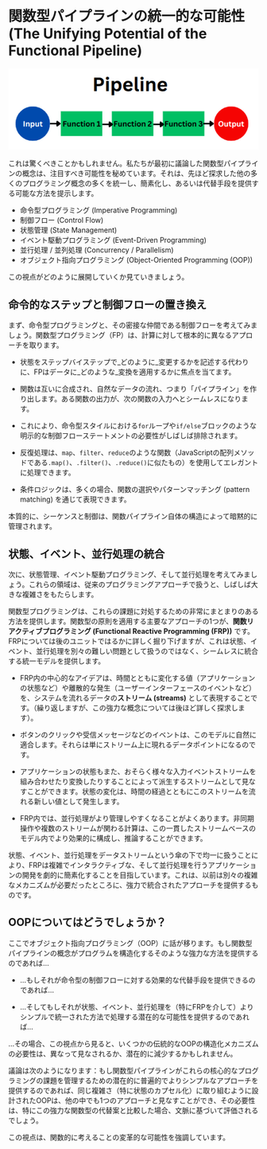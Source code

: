 # 関数型パイプラインの統一的な可能性 (The Unifying Potential of the Functional Pipeline)

![Pipeline image](https://raw.githubusercontent.com/ken-okabe/web-images5/main/img_1744449185892.png)

これは驚くべきことかもしれません。私たちが最初に議論した関数型パイプラインの概念は、注目すべき可能性を秘めています。それは、先ほど探求した他の多くのプログラミング概念の多くを統一し、簡素化し、あるいは代替手段を提供する可能な方法を提示します。

- 命令型プログラミング (Imperative Programming)
- 制御フロー (Control Flow)
- 状態管理 (State Management)
- イベント駆動プログラミング (Event-Driven Programming)
- 並行処理 / 並列処理 (Concurrency / Parallelism)
- オブジェクト指向プログラミング (Object-Oriented Programming (OOP))

この視点がどのように展開していくか見ていきましょう。

## 命令的なステップと制御フローの置き換え

まず、命令型プログラミングと、その密接な仲間である制御フローを考えてみましょう。関数型プログラミング（FP）は、計算に対して根本的に異なるアプローチを取ります。

-   状態をステップバイステップで_どのように_変更するかを記述する代わりに、FPはデータに_どのような_変換を適用するかに焦点を当てます。
    
-   関数は互いに合成され、自然なデータの流れ、つまり「パイプライン」を作り出します。ある関数の出力が、次の関数の入力へとシームレスになります。
    
-   これにより、命令型スタイルにおける`for`ループや`if/else`ブロックのような明示的な制御フローステートメントの必要性がしばしば排除されます。
    
-   反復処理は、`map`、`filter`、`reduce`のような関数（JavaScriptの配列メソッドである`.map()`、`.filter()`、`.reduce()`に似たもの）を使用してエレガントに処理できます。
    
-   条件ロジックは、多くの場合、関数の選択やパターンマッチング (pattern matching) を通じて表現できます。

本質的に、シーケンスと制御は、関数パイプライン自体の構造によって暗黙的に管理されます。

## 状態、イベント、並行処理の統合

次に、状態管理、イベント駆動プログラミング、そして並行処理を考えてみましょう。これらの領域は、従来のプログラミングアプローチで扱うと、しばしば大きな複雑さをもたらします。

関数型プログラミングは、これらの課題に対処するための非常にまとまりのある方法を提供します。関数型の原則を適用する主要なアプローチの1つが、**関数リアクティブプログラミング (Functional Reactive Programming (FRP))** です。FRPについては後のユニットではるかに詳しく掘り下げますが、これは状態、イベント、並行処理を別々の難しい問題として扱うのではなく、シームレスに統合する統一モデルを提供します。

-   FRP内の中心的なアイデアは、時間とともに変化する値（アプリケーションの状態など）や離散的な発生（ユーザーインターフェースのイベントなど）を、システムを流れるデータの**ストリーム (streams)** として表現することです。（繰り返しますが、この強力な概念については後ほど詳しく探求します）。
    
-   ボタンのクリックや受信メッセージなどのイベントは、このモデルに自然に適合します。それらは単にストリーム上に現れるデータポイントになるのです。
    
-   アプリケーションの状態もまた、おそらく様々な入力イベントストリームを組み合わせたり変換したりすることによって派生するストリームとして見なすことができます。状態の変化は、時間の経過とともにこのストリームを流れる新しい値として発生します。
    
-   FRP内では、並行処理がより管理しやすくなることがよくあります。非同期操作や複数のストリームが関わる計算は、この一貫したストリームベースのモデル内でより効果的に構成し、推論することができます。

状態、イベント、並行処理をデータストリームという傘の下で均一に扱うことにより、FRPは複雑でインタラクティブな、そして並行処理を行うアプリケーションの開発を劇的に簡素化することを目指しています。これは、以前は別々の複雑なメカニズムが必要だったところに、強力で統合されたアプローチを提供するものです。

## OOPについてはどうでしょうか？

ここでオブジェクト指向プログラミング（OOP）に話が移ります。もし関数型パイプラインの概念がプログラムを構造化するそのような強力な方法を提供するのであれば…

-   …もしそれが命令型の制御フローに対する効果的な代替手段を提供できるのであれば…
    
-   …そしてもしそれが状態、イベント、並行処理を（特にFRPを介して）よりシンプルで統一された方法で処理する潜在的な可能性を提供するのであれば…

…その場合、この視点から見ると、いくつかの伝統的なOOPの構造化メカニズムの必要性は、異なって見なされるか、潜在的に減少するかもしれません。

議論は次のようになります：もし関数型パイプラインがこれらの核心的なプログラミングの課題を管理するための潜在的に普遍的でよりシンプルなアプローチを提供するのであれば、同じ複雑さ（特に状態のカプセル化）に取り組むように設計されたOOPは、他の中でも1つのアプローチと見なすことができ、その必要性は、特にこの強力な関数型の代替案と比較した場合、文脈に基づいて評価されるでしょう。

この視点は、関数的に考えることの変革的な可能性を強調しています。
